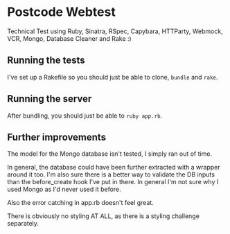 # Postcode Webtest

Technical Test using Ruby, Sinatra, RSpec, Capybara, HTTParty, Webmock, VCR, Mongo, Database Cleaner and Rake :) 

## Running the tests

I've set up a Rakefile so you should just be able to clone, ```bundle``` and ```rake```.

## Running the server

After bundling, you should just be able to ```ruby app.rb```.

## Further improvements

The model for the Mongo database isn't tested, I simply ran out of time.

In general, the database could have been further extracted with a wrapper around it too. I'm also sure there is a better way to validate the DB inputs than the before_create hook I've put in there. In general I'm not sure why I used Mongo as I'd never used it before.

Also the error catching in app.rb doesn't feel great. 

There is obviously no styling AT ALL, as there is a styling challenge separately.

